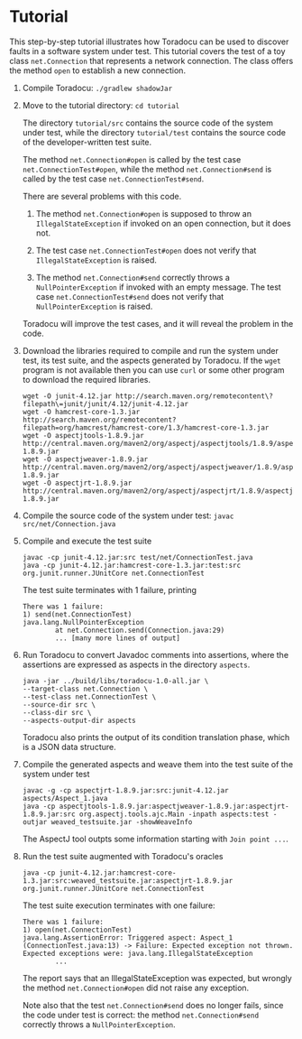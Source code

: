 # Tutorial

This step-by-step tutorial illustrates how Toradocu can be used to discover
faults in a software system under test. This tutorial covers the test of a toy
class `net.Connection` that represents a network connection. The class offers
the method `open` to establish a new connection.

1. Compile Toradocu:  `./gradlew shadowJar`

2. Move to the tutorial directory: `cd tutorial`

   The directory `tutorial/src` contains the source code of the system under test,
   while the directory `tutorial/test` contains the source code of the developer-written test
   suite.

   The method `net.Connection#open` is called by the test case `net.ConnectionTest#open`, while
   the method `net.Connection#send` is called by the test case `net.ConnectionTest#send`.

   There are several problems with this code.

   1. The method `net.Connection#open` is supposed to throw an `IllegalStateException` if invoked
      on an open connection, but it does not.

   2. The test case `net.ConnectionTest#open` does not verify that `IllegalStateException` is raised.

   3. The method `net.Connection#send` correctly throws a `NullPointerException` if invoked with an
      empty message. The test case `net.ConnectionTest#send` does not verify that
      `NullPointerException` is raised.

   Toradocu will improve the test cases, and it will reveal the problem in the code.

3. Download the libraries required to compile and run the system under test, its
   test suite, and the aspects generated by Toradocu. If the `wget` program is
   not available then you can use `curl` or some other program
   to download the required libraries.
   ```
   wget -O junit-4.12.jar http://search.maven.org/remotecontent\?filepath\=junit/junit/4.12/junit-4.12.jar
   wget -O hamcrest-core-1.3.jar http://search.maven.org/remotecontent?filepath=org/hamcrest/hamcrest-core/1.3/hamcrest-core-1.3.jar
   wget -O aspectjtools-1.8.9.jar http://central.maven.org/maven2/org/aspectj/aspectjtools/1.8.9/aspectjtools-1.8.9.jar
   wget -O aspectjweaver-1.8.9.jar http://central.maven.org/maven2/org/aspectj/aspectjweaver/1.8.9/aspectjweaver-1.8.9.jar
   wget -O aspectjrt-1.8.9.jar http://central.maven.org/maven2/org/aspectj/aspectjrt/1.8.9/aspectjrt-1.8.9.jar
   ```

4. Compile the source code of the system under test: `javac src/net/Connection.java`

5. Compile and execute the test suite
   ```
   javac -cp junit-4.12.jar:src test/net/ConnectionTest.java
   java -cp junit-4.12.jar:hamcrest-core-1.3.jar:test:src org.junit.runner.JUnitCore net.ConnectionTest
   ```
   The test suite terminates with 1 failure, printing
   ```
   There was 1 failure:
   1) send(net.ConnectionTest)
   java.lang.NullPointerException
           at net.Connection.send(Connection.java:29)
           ... [many more lines of output]
   ```

6. Run Toradocu to convert Javadoc comments into assertions, where the
   assertions are expressed as aspects in the directory `aspects`.
   ```
   java -jar ../build/libs/toradocu-1.0-all.jar \
   --target-class net.Connection \
   --test-class net.ConnectionTest \
   --source-dir src \
   --class-dir src \
   --aspects-output-dir aspects
   ```
   Toradocu also prints the output of its condition translation phase,
   which is a JSON data structure.

7. Compile the generated aspects and weave them into the test suite of the system under test
   ```
   javac -g -cp aspectjrt-1.8.9.jar:src:junit-4.12.jar aspects/Aspect_1.java
   java -cp aspectjtools-1.8.9.jar:aspectjweaver-1.8.9.jar:aspectjrt-1.8.9.jar:src org.aspectj.tools.ajc.Main -inpath aspects:test -outjar weaved_testsuite.jar -showWeaveInfo
   ```

   The AspectJ tool outpts some information starting with `Join point ...`.

8. Run the test suite augmented with Toradocu's oracles
   ```
   java -cp junit-4.12.jar:hamcrest-core-1.3.jar:src:weaved_testsuite.jar:aspectjrt-1.8.9.jar org.junit.runner.JUnitCore net.ConnectionTest
   ```
   The test suite execution terminates with one failure:

   ```
   There was 1 failure:
   1) open(net.ConnectionTest)
   java.lang.AssertionError: Triggered aspect: Aspect_1 (ConnectionTest.java:13) -> Failure: Expected exception not thrown. Expected exceptions were: java.lang.IllegalStateException
           ...
   ```

   The report says that an IllegalStateException was expected, but wrongly the method
   `net.Connection#open` did not raise any exception.

   Note also that the test `net.Connection#send` does no longer fails, since the code under test
   is correct: the method `net.Connection#send` correctly throws a `NullPointerException`.
